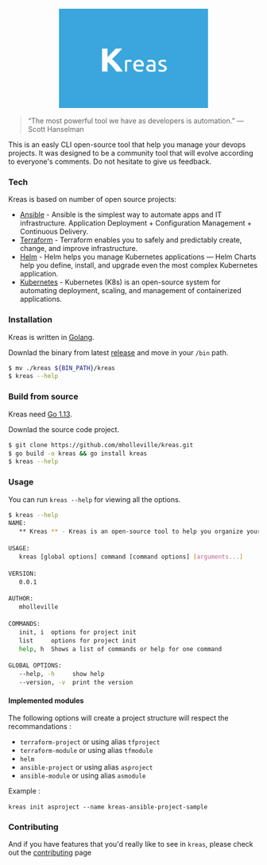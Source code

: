<p align="center">
  <img width="300" height="200" src=".github/kreas-logo.png">
</p>


> “The most powerful tool we have as developers is automation.”
> —Scott Hanselman

This is an easly CLI open-source tool that help you manage your devops projects. 
It was designed to be a community tool that will evolve according to everyone's comments. Do not hesitate to give us feedback.

### Tech

Kreas is based on number of open source projects:

* [Ansible](https://www.ansible.com/) - Ansible is the simplest way to automate apps and IT infrastructure. Application Deployment + Configuration Management + Continuous Delivery.
* [Terraform](https://www.terraform.io/) - Terraform enables you to safely and predictably create, change, and improve infrastructure.
* [Helm](https://helm.sh/) - Helm helps you manage Kubernetes applications — Helm Charts help you define, install, and upgrade even the most complex Kubernetes application.
* [Kubernetes](https://kubernetes.io/) - Kubernetes (K8s) is an open-source system for automating deployment, scaling, and management of containerized applications.


### Installation

Kreas is written in [Golang](https://golang.org/).

Downlad the binary from latest [release](https://github.com/mholleville/kreas/releases) and move in your `/bin` path.

```sh
$ mv ./kreas ${BIN_PATH}/kreas
$ kreas --help
```

### Build from source

Kreas need [Go 1.13](https://golang.org/).

Downlad the source code project.

```sh
$ git clone https://github.com/mholleville/kreas.git
$ go build -o kreas && go install kreas
$ kreas --help
```

### Usage

You can run `kreas --help` for viewing all the options.

```bash
$ kreas --help
NAME:
   ** Kreas ** - Kreas is an open-source tool to help you organize your DevOps project

USAGE:
   kreas [global options] command [command options] [arguments...]

VERSION:
   0.0.1

AUTHOR:
   mholleville

COMMANDS:
   init, i  options for project init
   list     options for project init
   help, h  Shows a list of commands or help for one command

GLOBAL OPTIONS:
   --help, -h     show help
   --version, -v  print the version
```

#### Implemented modules

The following options will create a project structure will respect the recommandations :

- `terraform-project` or using alias `tfproject`
- `terraform-module` or using alias `tfmodule`
- `helm`
- `ansible-project` or using alias `asproject`
- `ansible-module` or using alias `asmodule`

Example :

`kreas init asproject --name kreas-ansible-project-sample`

### Contributing

And if you have features that you'd really like to see in `kreas`, please check out the [contributing](https://github.com/mholleville/kreas/blob/master/.github/CONTRIBUTING.md) page

